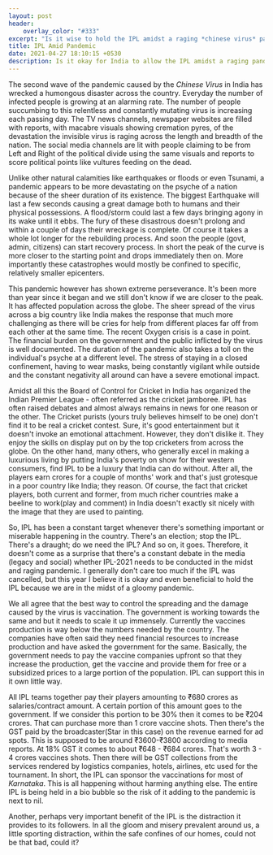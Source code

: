 ```yaml
---
layout: post
header:
    overlay_color: "#333"
excerpt: "Is it wise to hold the IPL amidst a raging *chinese virus* pandemic"
title: IPL Amid Pandemic
date: 2021-04-27 18:10:15 +0530
description: Is it okay for India to allow the IPL amidst a raging pandemic?
---
```


The second wave of the pandemic caused by the *Chinese Virus* in India has wrecked a humongous disaster across the country. Everyday the number of infected people is growing at an alarming rate. The number of people succumbing to this relentless and constantly mutating virus is increasing each passing day. The TV news channels, newspaper websites are filled with reports, with macabre visuals showing cremation pyres, of the devastation the invisible virus is raging across the length and breadth of the nation. The social media channels are lit with people claiming to be from Left and Right of the political divide using the same visuals and reports to score political points like vultures feeding on the dead.

Unlike other natural calamities like earthquakes or floods or even Tsunami, a pandemic appears to be more devastating on the psyche of a nation because of the sheer duration of its existence. The biggest Earthquake will last a few seconds causing a great damage both to humans and their physical possessions. A flood/storm could last a few days bringing agony in its wake until it ebbs. The fury of these disastrous doesn't prolong and within a couple of days their wreckage is complete. Of course it takes a whole lot longer for the rebuilding process. And soon the people (govt, admin, citizens) can start recovery process. In short the peak of the curve is more closer to the starting point and drops immediately then on. More importantly these catastrophes would  mostly be confined to specific, relatively smaller epicenters.

This pandemic however has shown extreme perseverance. It's been more than year since it began and we still don't know if we are closer to the peak. It has affected population across the globe. The sheer spread of the virus across a big country like India makes the response that much more challenging as there will be cries for help from different places far off from each other at the same time. The recent Oxygen crisis is a case in point. The financial burden on the government and the public inflicted by the virus is well documented. The duration of the pandemic also takes a toll on the individual's psyche at a different level. The stress of staying in a closed confinement, having to wear masks, being constantly vigilant while outside and the constant negativity all around can have a severe emotional impact.

Amidst all this the Board of Control for Cricket in India has organized the Indian Premier League - often referred as the cricket jamboree. IPL has often raised debates and almost always remains in news for one reason or the other. The Cricket purists (yours truly believes himself to be one) don't find it to be real a cricket contest. Sure, it's good entertainment but it doesn't invoke an emotional attachment. However, they don't dislike it. They enjoy the skills on display put on by the top cricketers from across the globe. On the other hand, many others, who generally excel in making a luxurious living by putting India's poverty on show for their western consumers, find IPL to be a luxury that India can do without. After all, the players earn crores for a couple of months' work and that's just grotesque in a poor country like India; they reason. Of course, the fact that cricket players, both current and former, from much richer countries make a beeline to work(play and comment) in India doesn't exactly sit nicely with the image that they are used to painting.

So, IPL has been a constant target whenever there's something important or miserable happening in the country. There's an election; stop the IPL. There's a draught; do we need the IPL? And so on, it goes. Therefore, it doesn't come as a surprise that there's a constant debate in the media (legacy and social) whether IPL-2021 needs to be conducted in the midst and raging pandemic. I generally don't care too much if the IPL was cancelled, but this year I believe it is okay and even beneficial to hold the IPL because we are in the midst of a gloomy pandemic.

We all agree that the best way to control the spreading and the damage caused by the virus is vaccination. The government is working towards the same and but it needs to scale it up immensely. Currently the vaccines production is way below the numbers needed by the country. The companies have often said they need financial resources to increase production and have asked the government for the same. Basically, the government needs to pay the vaccine companies upfront so that they increase the production, get the vaccine and provide them for free or a subsidized prices to a large portion of the population. IPL can support this in it own little way.

All IPL teams together pay their players amounting to ₹680 crores as salaries/contract amount. A certain portion of this amount goes to the government. If we consider this portion to be 30% then it comes to be ₹204 crores. That can purchase more than 1 crore vaccine shots. Then there's the GST paid by the broadcaster(Star in this case) on the revenue earned for ad spots. This is supposed to be around ₹3600-₹3800 according to media reports. At 18% GST it comes to about ₹648 - ₹684 crores.  That's worth 3 - 4 crores vaccines shots. Then there will be GST collections from the services rendered by logistics companies, hotels, airlines, etc used for the tournament. In short, the IPL can sponsor the vaccinations for most of *Karnataka*. This is all happening without harming anything else. The entire IPL is being held in a bio bubble so the risk of it adding to the pandemic is next to nil.

Another, perhaps very important benefit of the IPL is the distraction it provides to its followers. In all the gloom and misery prevalent around us, a little sporting distraction, within the safe confines of our homes, could not be that bad, could it?